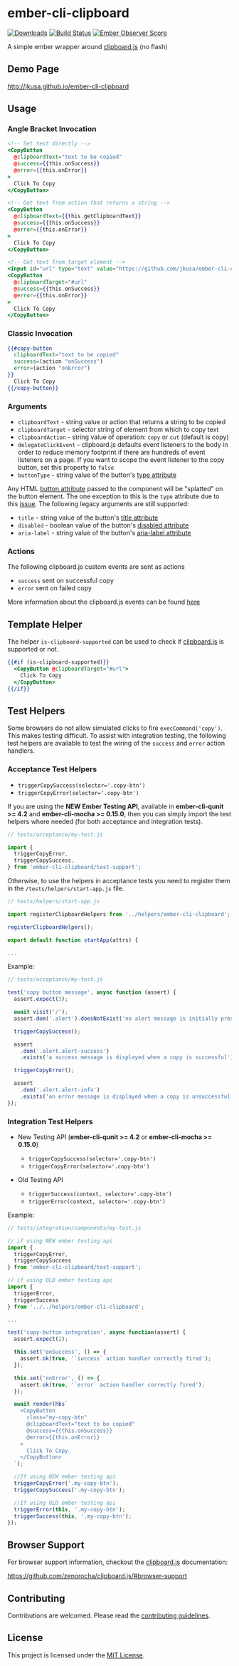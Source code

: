 # ember-cli-clipboard

[![Downloads](http://img.shields.io/npm/dm/ember-cli-clipboard.svg?style=flat-square)](https://npmjs.org/package/ember-cli-clipboard)
[![Build Status](https://travis-ci.org/jkusa/ember-cli-clipboard.svg?branch=master)](https://travis-ci.org/jkusa/ember-cli-clipboard) [![Ember Observer Score](http://emberobserver.com/badges/ember-cli-clipboard.svg)](http://emberobserver.com/addons/ember-cli-clipboard)

A simple ember wrapper around [clipboard.js](http://zenorocha.github.io/clipboard.js/) (no flash)

## Demo Page

http://jkusa.github.io/ember-cli-clipboard

## Usage

### Angle Bracket Invocation

```hbs
<!-- Set text directly -->
<CopyButton
  @clipboardText="text to be copied"
  @success={{this.onSuccess}}
  @error={{this.onError}}
>
  Click To Copy
</CopyButton>

<!-- Get text from action that returns a string -->
<CopyButton
  @clipboardText={{this.getClipboardText}}
  @success={{this.onSuccess}}
  @error={{this.onError}}
>
  Click To Copy
</CopyButton>

<!-- Get text from target element -->
<input id="url" type="text" value="https://github.com/jkusa/ember-cli-clipboard">
<CopyButton
  @clipboardTarget="#url"
  @success={{this.onSuccess}}
  @error={{this.onError}}
>
  Click To Copy
</CopyButton>
```

### Classic Invocation

```hbs
{{#copy-button
  clipboardText="text to be copied"
  success=(action "onSuccess")
  error=(action "onError")
}}
  Click To Copy
{{/copy-button}}
```

### Arguments

- `clipboardText` - string value or action that returns a string to be copied
- `clipboardTarget` - selector string of element from which to copy text
- `clipboardAction` - string value of operation: `copy` or `cut` (default is copy)
- `delegateClickEvent` - clipboard.js defaults event listeners to the body in order to reduce memory footprint if there are hundreds of event listeners on a page. If you want to scope the event listener to the copy button, set this property to `false`
- `buttonType` - string value of the button's [type attribute](https://developer.mozilla.org/en-US/docs/Web/HTML/Element/button#Attributes)

Any HTML [button attribute](https://developer.mozilla.org/en-US/docs/Web/HTML/Element/button#Attributes) passed to the component will be "splatted" on the button element. The one exception to this is the `type` attribute due to this [issue](https://github.com/emberjs/ember.js/issues/18232). The following legacy arguments are still supported:

- `title` - string value of the button's [title attribute](https://developer.mozilla.org/en-US/docs/Web/HTML/Global_attributes/title)
- `disabled` - boolean value of the button's [disabled attribute](https://developer.mozilla.org/en-US/docs/Web/HTML/Element/button#Attributes)
- `aria-label` - string value of the button's [aria-label attribute](https://developer.mozilla.org/en-US/docs/Web/Accessibility/ARIA/ARIA_Techniques/Using_the_aria-label_attribute)

### Actions

The following clipboard.js custom events are sent as actions

- `success` sent on successful copy
- `error` sent on failed copy

More information about the clipboard.js events can be found [here](https://github.com/zenorocha/clipboard.js/#events)

## Template Helper

The helper `is-clipboard-supported` can be used to check if [clipboard.js](http://zenorocha.github.io/clipboard.js/) is supported or not.

```hbs
{{#if (is-clipboard-supported)}}
  <CopyButton @clipboardTarget="#url">
    Click To Copy
  </CopyButton>
{{/if}}
```

## Test Helpers

Some browsers do not allow simulated clicks to fire `execCommand('copy')`. This makes testing difficult. To assist with integration testing, the following test helpers are available to test the wiring of the `success` and `error` action handlers.

### Acceptance Test Helpers

- `triggerCopySuccess(selector='.copy-btn')`
- `triggerCopyError(selector='.copy-btn')`

If you are using the **NEW Ember Testing API**, available in **ember-cli-qunit >= 4.2** and **ember-cli-mocha >= 0.15.0**, then you can simply import the test helpers where needed (for both acceptance and integration tests).

```js
// tests/acceptance/my-test.js

import {
  triggerCopyError,
  triggerCopySuccess,
} from 'ember-cli-clipboard/test-support';
```

Otherwise, to use the helpers in acceptance tests you need to register them in the `/tests/helpers/start-app.js` file.

```js
// tests/helpers/start-app.js

import registerClipboardHelpers from '../helpers/ember-cli-clipboard';

registerClipboardHelpers();

export default function startApp(attrs) {

...

```

Example:

```js
// tests/acceptance/my-test.js

test('copy button message', async function (assert) {
  assert.expect(3);

  await visit('/');
  assert.dom('.alert').doesNotExist('no alert message is initially present');

  triggerCopySuccess();

  assert
    .dom('.alert.alert-success')
    .exists('a success message is displayed when a copy is successful');

  triggerCopyError();

  assert
    .dom('.alert.alert-info')
    .exists('an error message is displayed when a copy is unsuccessful');
});
```

### Integration Test Helpers

- New Testing API (**ember-cli-qunit >= 4.2** or **ember-cli-mocha >= 0.15.0**)

  - `triggerCopySuccess(selector='.copy-btn')`
  - `triggerCopyError(selector='.copy-btn')`

- Old Testing API
  - `triggerSuccess(context, selector='.copy-btn')`
  - `triggerError(context, selector='.copy-btn')`

Example:

```js
// tests/integration/components/my-test.js

// if using NEW ember testing api
import {
  triggerCopyError,
  triggerCopySuccess
} from 'ember-cli-clipboard/test-support';

// if using OLD ember testing api
import {
  triggerError,
  triggerSuccess
} from '../../helpers/ember-cli-clipboard';

...

test('copy-button integration', async function(assert) {
  assert.expect(2);

  this.set('onSuccess', () => {
    assert.ok(true, '`success` action handler correctly fired');
  });

  this.set('onError', () => {
    assert.ok(true, '`error` action handler correctly fired');
  });

  await render(hbs`
    <CopyButton
      class="my-copy-btn"
      @clipboardText="text to be copied"
      @success={{this.onSuccess}}
      @error={{this.onError}}
    >
      Click To Copy
    </CopyButton>
  `);

  //If using NEW ember testing api
  triggerCopyError('.my-copy-btn');
  triggerCopySuccess('.my-copy-btn');

  //If using OLD ember testing api
  triggerError(this, '.my-copy-btn');
  triggerSuccess(this, '.my-copy-btn');
});
```

## Browser Support

For browser support information, checkout the [clipboard.js](http://zenorocha.github.io/clipboard.js/) documentation:

https://github.com/zenorocha/clipboard.js/#browser-support

## Contributing

Contributions are welcomed. Please read the [contributing guidelines](CONTRIBUTING.md).

## License

This project is licensed under the [MIT License](LICENSE.md).
